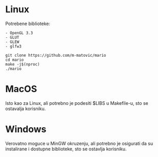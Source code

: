 # Linux

Potrebene biblioteke:

    - OpenGL 3.3
    - GLUT
    - GLEW
    - glfw3

```
git clone https://github.com/m-matovic/mario
cd mario
make -j$(nproc)
./mario
```

# MacOS

Isto kao za Linux, ali potrebno je podesiti $LIBS u Makefile-u, sto se ostavalja korisniku.

# Windows

Verovatno moguce u MinGW okruzenju, ali potrebno je osigurati da su instalirane i dostupne biblioteke, sto se ostavlja korisniku.

